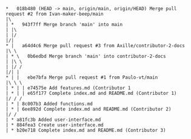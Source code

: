     *   018b480 (HEAD -> main, origin/main, origin/HEAD) Merge pull request #2 from Ivan-maker-beep/main
    |\
    | *   943f7ff Merge branch 'main' into main
    | |\
    | |/
    |/|
    * |   a64d4c6 Merge pull request #3 from Axille/contributor-2-docs
    |\ \
    | * \   0b6edbd Merge branch 'main' into contributor-2-docs
    | |\ \
    | |/ /
    |/| |
    * | |   ebe7bfa Merge pull request #1 from Paulo-vt/main
    |\ \ \
    | * | | e74575e Add features.md (Contributor 1
    | * | | e65f177 Complete index.md and README.md (Contributor 1)
    |/ / /
    | * | 8c007b3 Added functions.md
    | * | 6ee892d Complete index.md and README.md (Contributor 2)
    |/ /
    | * a81fc3b Added user-interface.md
    | * 884fea3 Create user-interface.md
    | * b20e718 Complete index.md and README.md (Contributor 3)